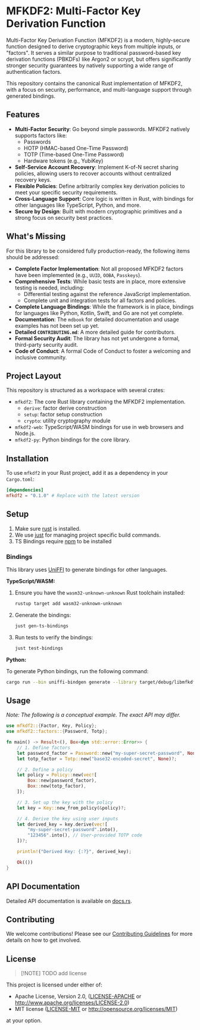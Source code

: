 # MFKDF2: Multi-Factor Key Derivation Function

Multi-Factor Key Derivation Function (MFKDF2) is a modern, highly-secure function designed to derive cryptographic keys from multiple inputs, or "factors". It serves a similar purpose to traditional password-based key derivation functions (PBKDFs) like Argon2 or scrypt, but offers significantly stronger security guarantees by natively supporting a wide range of authentication factors.

This repository contains the canonical Rust implementation of MFKDF2, with a focus on security, performance, and multi-language support through generated bindings.

## Features

- **Multi-Factor Security**: Go beyond simple passwords. MFKDF2 natively supports factors like:
  - Passwords
  - HOTP (HMAC-based One-Time Password)
  - TOTP (Time-based One-Time Password)
  - Hardware tokens (e.g., YubiKey)
- **Self-Service Account Recovery**: Implement K-of-N secret sharing policies, allowing users to recover accounts without centralized recovery keys.
- **Flexible Policies**: Define arbitrarily complex key derivation policies to meet your specific security requirements.
- **Cross-Language Support**: Core logic is written in Rust, with bindings for other languages like TypeScript, Python, and more.
- **Secure by Design**: Built with modern cryptographic primitives and a strong focus on security best practices.

## What's Missing

For this library to be considered fully production-ready, the following items should be addressed:

- **Complete Factor Implementation**: Not all proposed MFKDF2 factors have been implemented (e.g., `UUID`, `OOBA`, `Passkeys`).
- **Comprehensive Tests**: While basic tests are in place, more extensive testing is needed, including:
  - Differential testing against the reference JavaScript implementation.
  - Complete unit and integration tests for all factors and policies.
- **Complete Language Bindings**: While the framework is in place, bindings for languages like Python, Kotlin, Swift, and Go are not yet complete.
- **Documentation**: The `mdbook` for detailed documentation and usage examples has not been set up yet.
- **Detailed `CONTRIBUTING.md`**: A more detailed guide for contributors.
- **Formal Security Audit**: The library has not yet undergone a formal, third-party security audit.
- **Code of Conduct**: A formal Code of Conduct to foster a welcoming and inclusive community.

## Project Layout

This repository is structured as a workspace with several crates:

- `mfkdf2`: The core Rust library containing the MFKDF2 implementation.
  - `derive`: factor derive construction
  - `setup`: factor setup construction
  - `crypto`: utility cryptography module
- `mfkdf2-web`: TypeScript/WASM bindings for use in web browsers and Node.js.
- `mfkdf2-py`: Python bindings for the core library.

## Installation

To use `mfkdf2` in your Rust project, add it as a dependency in your `Cargo.toml`:

```toml
[dependencies]
mfkdf2 = "0.1.0" # Replace with the latest version
```

## Setup

1. Make sure [rust](https://rust-lang.org/tools/install) is installed.
2. We use [just](https://github.com/casey/just#cross-platform) for managing project specific build commands.
3. TS Bindings require [npm](https://nodejs.org/en/download/) to be installed

### Bindings

This library uses [UniFFI](https://mozilla.github.io/uniffi-rs/) to generate bindings for other languages.

**TypeScript/WASM:**

1.  Ensure you have the `wasm32-unknown-unknown` Rust toolchain installed:
    ```bash
    rustup target add wasm32-unknown-unknown
    ```
2.  Generate the bindings:
    ```bash
    just gen-ts-bindings
    ```
3.  Run tests to verify the bindings:
    ```bash
    just test-bindings
    ```

**Python:**

To generate Python bindings, run the following command:

```bash
cargo run --bin uniffi-bindgen generate --library target/debug/libmfkdf2.dylib --language python --out-dir mfkdf2-py/src
```

## Usage

*Note: The following is a conceptual example. The exact API may differ.*

```rust
use mfkdf2::{Factor, Key, Policy};
use mfkdf2::factors::{Password, Totp};

fn main() -> Result<(), Box<dyn std::error::Error>> {
    // 1. Define factors
    let password_factor = Password::new("my-super-secret-password", None)?;
    let totp_factor = Totp::new("base32-encoded-secret", None)?;

    // 2. Define a policy
    let policy = Policy::new(vec![
        Box::new(password_factor),
        Box::new(totp_factor),
    ]);

    // 3. Set up the key with the policy
    let key = Key::new_from_policy(&policy)?;

    // 4. Derive the key using user inputs
    let derived_key = key.derive(vec![
        "my-super-secret-password".into(),
        "123456".into(), // User-provided TOTP code
    ])?;

    println!("Derived Key: {:?}", derived_key);

    Ok(())
}
```

## API Documentation

Detailed API documentation is available on [docs.rs](https://docs.rs/mfkdf2).

## Contributing

We welcome contributions! Please see our [Contributing Guidelines](CONTRIBUTING.md) for more details on how to get involved.

## License

> [!NOTE] TODO
> add license

This project is licensed under either of:

*   Apache License, Version 2.0, ([LICENSE-APACHE](LICENSE-APACHE) or http://www.apache.org/licenses/LICENSE-2.0)
*   MIT license ([LICENSE-MIT](LICENSE-MIT) or http://opensource.org/licenses/MIT)

at your option.

